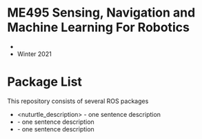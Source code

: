 # ME495 Sensing, Navigation and Machine Learning For Robotics
* <Arun> <Kumar>
* Winter 2021
# Package List
This repository consists of several ROS packages
- <nuturtle_description> - one sentence description
- <rigid2d> - one sentence description
- <trect> - one sentence description